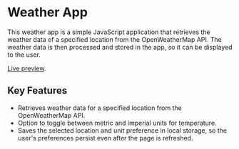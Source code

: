 # Weather App
This weather app is a simple JavaScript application that retrieves the weather data of a specified location from the OpenWeatherMap API. The weather data is then processed and stored in the app, so it can be displayed to the user.

[Live preview](https://alexthetaffer.github.io/weather-app/dist/index.html).

## Key Features
- Retrieves weather data for a specified location from the OpenWeatherMap API.
- Option to toggle between metric and imperial units for temperature.
- Saves the selected location and unit preference in local storage, so the user's preferences persist even after the page is refreshed.
